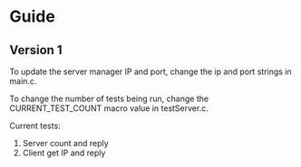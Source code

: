 # **Guide**

## **Version 1**
To update the server manager IP and port, change the ip and port strings in main.c.

To change the number of tests being run, change the CURRENT_TEST_COUNT macro value in testServer.c.

Current tests:

1. Server count and reply
2. Client get IP and reply